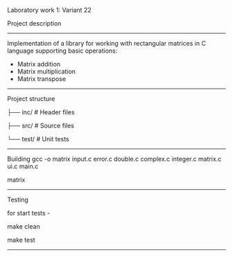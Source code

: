 Laboratory work 1: 
Variant 22

Project description
____________________________________________________________________________________________________________

Implementation of a library for working with rectangular matrices in C language supporting basic operations:
- Matrix addition
- Matrix multiplication
- Matrix transpose
____________________________________________________________________________________________________________
Project structure

├── inc/               # Header files

├── src/               # Source files

└── test/              # Unit tests
____________________________________________________________________________________________________________

Building
gcc -o matrix input.c error.c double.c complex.c integer.c matrix.c ui.c main.c

matrix
_____________________________________________________________________________________________________________

Testing

for start tests -

make clean

make test
_____________________________________________________________________________________________________________
